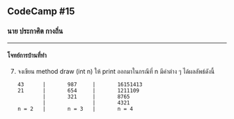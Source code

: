 ## CodeCamp #15

### นาย ประกาศิต กางถิ่น

---

#### โจทย์การบ้านที่ทำ

7.  จงเขียน method draw (int n) ให้ print ออกมาในกรณีที่ n มีค่าต่าง ๆ ได้ผลลัพธ์ดังนี้

        43      |       987     |       16151413
        21      |       654     |       1211109
                |       321     |       8765
                |               |       4321
        n = 2   |       n = 3   |       n = 4
